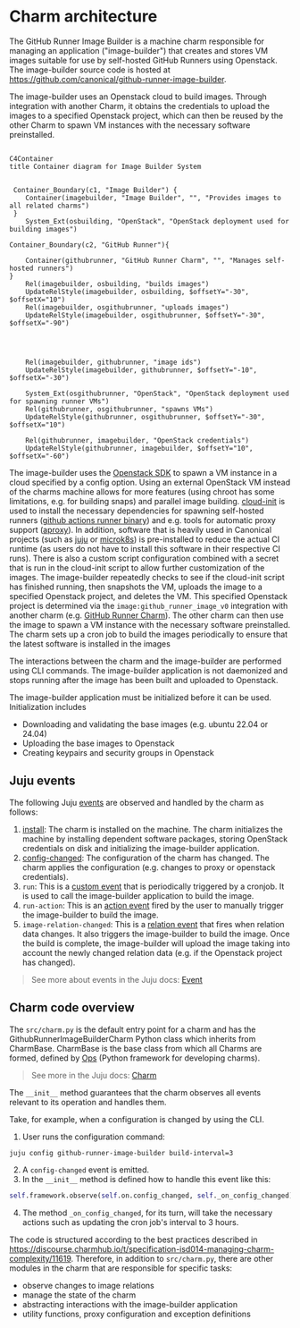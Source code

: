 # Charm architecture

The GitHub Runner Image Builder is a machine charm responsible for managing an application ("image-builder")
that creates and stores VM images suitable for use by self-hosted GitHub Runners using Openstack. 
The image-builder source code is hosted at https://github.com/canonical/github-runner-image-builder.

The image-builder uses an Openstack cloud to build images. 
Through integration with another Charm, it obtains the credentials to upload the images to a specified Openstack project,
which can then be reused by the other Charm to spawn VM instances with the necessary software preinstalled.

```mermaid

C4Container
title Container diagram for Image Builder System


 Container_Boundary(c1, "Image Builder") {
    Container(imagebuilder, "Image Builder", "", "Provides images to all related charms")
 }
    System_Ext(osbuilding, "OpenStack", "OpenStack deployment used for building images")

Container_Boundary(c2, "GitHub Runner"){

    Container(githubrunner, "GitHub Runner Charm", "", "Manages self-hosted runners")
}
    Rel(imagebuilder, osbuilding, "builds images")
    UpdateRelStyle(imagebuilder, osbuilding, $offsetY="-30", $offsetX="10")
    Rel(imagebuilder, osgithubrunner, "uploads images")
    UpdateRelStyle(imagebuilder, osgithubrunner, $offsetY="-30", $offsetX="-90")




    Rel(imagebuilder, githubrunner, "image ids")
    UpdateRelStyle(imagebuilder, githubrunner, $offsetY="-10", $offsetX="-30")

    System_Ext(osgithubrunner, "OpenStack", "OpenStack deployment used for spawning runner VMs")
    Rel(githubrunner, osgithubrunner, "spawns VMs")
    UpdateRelStyle(githubrunner, osgithubrunner, $offsetY="-30", $offsetX="10")

    Rel(githubrunner, imagebuilder, "OpenStack credentials")
    UpdateRelStyle(githubrunner, imagebuilder, $offsetY="10", $offsetX="-60")
```


The image-builder uses the [Openstack SDK](https://docs.openstack.org/openstacksdk/latest/)  to spawn a VM instance in a cloud specified
by a config option. Using an external OpenStack VM instead of the charms machine allows for more features
(using chroot has some limitations, e.g. for building snaps) and parallel image building.
[cloud-init](https://cloud-init.io/) is used to install the necessary dependencies for spawning self-hosted runners
([github actions runner binary](https://github.com/actions/runner)) and e.g. tools for automatic proxy support ([aproxy](https://github.com/canonical/aproxy)). 
In addition, software that is heavily used in Canonical projects (such as [juju](https://juju.is/) or [microk8s](https://microk8s.io/)) 
is pre-installed to reduce the actual CI runtime (as users do not have to install this software in their respective CI runs). 
There is also a custom script configuration combined with a secret that is run in the cloud-init script to allow further customization of the images.
The image-builder repeatedly checks to see if the cloud-init script has finished running, then snapshots the VM, uploads the image to a specified Openstack project,
and deletes the VM. This specified Openstack project is determined via the `image:github_runner_image_v0` integration with another charm (e.g. [GitHub Runner Charm](https://charmhub.io/github-runner)).
The other charm can then use the image to spawn a VM instance with the necessary software preinstalled.
The charm sets up a cron job to build the images periodically to ensure that the latest software is installed in the images


The interactions between the charm and the image-builder are performed using CLI commands. 
The image-builder application is not daemonized and stops running after the image has been built
and uploaded to Openstack.

The image-builder application must be initialized before it can be used. Initialization includes

- Downloading and validating the base images (e.g. ubuntu 22.04 or 24.04)
- Uploading the base images to Openstack
- Creating keypairs and security groups in Openstack 



## Juju events

The following Juju [events](https://juju.is/docs/sdk/event) are observed and handled by the charm as follows:

1. [install](https://juju.is/docs/sdk/install-event): The charm is installed on the machine. The charm initializes the machine by installing dependent software packages,
storing OpenStack credentials on disk and initializing the image-builder application.
2. [config-changed](https://juju.is/docs/sdk/config-changed-event): The configuration of the charm has changed. The charm applies the configuration (e.g. changes to proxy or openstack credentials).
3. `run`: This is a [custom event](https://juju.is/docs/sdk/custom-event) that is periodically triggered by a cronjob. It is used to call the image-builder application to build the image.
4. `run-action`: This is an [action event](https://juju.is/docs/sdk/action-name-action-event) fired by the user to manually trigger the image-builder to build the image.
5. `image-relation-changed`: This is a [relation event](https://juju.is/docs/sdk/relation-events) that fires when relation data changes. It also triggers the image-builder to build the image.
Once the build is complete, the image-builder will upload the image taking into account the newly changed relation data (e.g. if the Openstack project has changed).

> See more about events in the Juju docs: [Event](https://juju.is/docs/sdk/event)

## Charm code overview

The `src/charm.py` is the default entry point for a charm and has the GithubRunnerImageBuilderCharm Python class which inherits from CharmBase. CharmBase is the base class 
from which all Charms are formed, defined by [Ops](https://juju.is/docs/sdk/ops) (Python framework for developing charms).

> See more in the Juju docs: [Charm](https://juju.is/docs/sdk/constructs#heading--charm)

The `__init__` method guarantees that the charm observes all events relevant to its operation and handles them.

Take, for example, when a configuration is changed by using the CLI.

1. User runs the configuration command:
```bash
juju config github-runner-image-builder build-interval=3
```
2. A `config-changed` event is emitted.
3. In the `__init__` method is defined how to handle this event like this:
```python
self.framework.observe(self.on.config_changed, self._on_config_changed)
```
4. The method `_on_config_changed`, for its turn, will take the necessary actions such as updating the cron job's interval to 3 hours.


The code is structured according to the best practices described in https://discourse.charmhub.io/t/specification-isd014-managing-charm-complexity/11619.
Therefore, in addition to `src/charm.py`, there are other modules in the charm that are responsible for specific tasks:

- observe changes to image relations
- manage the state of the charm
- abstracting interactions with the image-builder application
- utility functions, proxy configuration and exception definitions